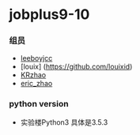 # jobplus9-10

### 组员
* [leeboyjcc](https://github.com/leeboyjcc)
* [louix] (https://github.com/louixid)
* [KRzhao](https://github.com/Nuonzhao)
* [eric_zhao](https://github.com/174987598)



### python version
* 实验楼Python3 具体是3.5.3
